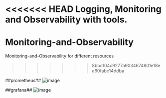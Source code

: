 <<<<<<< HEAD
Logging, Monitoring and Observability with tools.
=======
# Monitoring-and-Observability
Monitoring-and-Observability for different resources
>>>>>>> 8bbc104c9277a9034674801e18ea60fabe14ddba

##prometheus##
![image](https://github.com/user-attachments/assets/36113ae8-376a-4ee9-ada2-3d03e685be29)

##grafana##
![image](https://github.com/user-attachments/assets/988ef561-4204-46e1-95fc-bfdf8322bb52)

